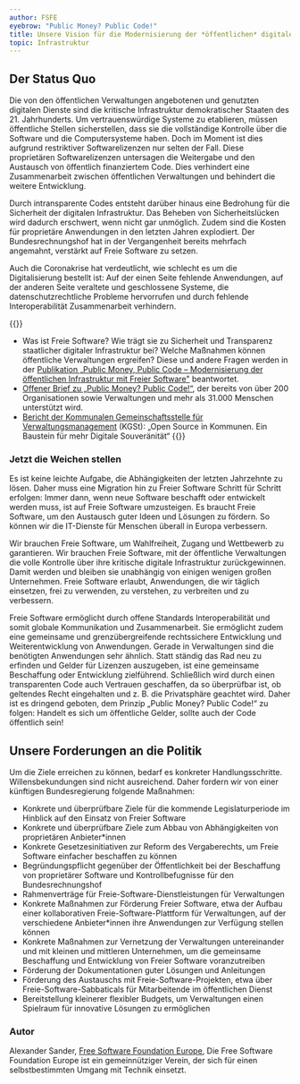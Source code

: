 ```yaml
---
author: FSFE
eyebrow: "Public Money? Public Code!"
title: Unsere Vision für die Modernisierung der *öffentlichen* digitalen Infrastruktur
topic: Infrastruktur
---
```


## Der Status Quo

Die von den öffentlichen Verwaltungen angebotenen und genutzten digitalen Dienste sind die kritische Infrastruktur demokratischer Staaten des 21. Jahrhunderts. Um vertrauenswürdige Systeme zu etablieren, müssen öffentliche Stellen sicherstellen, dass sie die vollständige Kontrolle über die Software und die Computersysteme haben. Doch im Moment ist dies aufgrund restriktiver Softwarelizenzen nur selten der Fall. Diese proprietären Softwarelizenzen untersagen die Weitergabe und den Austausch von öffentlich finanziertem Code. Dies verhindert eine Zusammenarbeit zwischen öffentlichen Verwaltungen und behindert die weitere Entwicklung.

Durch intransparente Codes entsteht darüber hinaus eine Bedrohung für die Sicherheit der digitalen Infrastruktur. Das Beheben von Sicherheitslücken wird dadurch erschwert, wenn nicht gar unmöglich. Zudem sind die Kosten für proprietäre Anwendungen in den letzten Jahren explodiert. Der Bundesrechnungshof hat in der Vergangenheit bereits mehrfach angemahnt, verstärkt auf Freie Software zu setzen. 

Auch die Coronakrise hat verdeutlicht, wie schlecht es um die Digitalisierung bestellt ist: Auf der einen Seite fehlende Anwendungen, auf der anderen Seite veraltete und geschlossene Systeme, die datenschutzrechtliche Probleme hervorrufen und durch fehlende Interoperabilität Zusammenarbeit verhindern. 

{{<infobox>}}
- Was ist Freie Software? Wie trägt sie zu Sicherheit und Transparenz staatlicher digitaler Infrastruktur bei? Welche Maßnahmen können öffentliche Verwaltungen ergreifen? Diese und andere Fragen werden in der [Publikation „Public Money, Public Code – Modernisierung der öffentlichen Infrastruktur mit Freier Software"](https://fsfe.org/activities/publiccode/brochure) beantwortet.
- [Offener Brief zu „Public Money? Public Code!“](https://publiccode.eu/), der bereits von über 200 Organisationen sowie Verwaltungen und mehr als 31.000 Menschen unterstützt wird.
- [Bericht der Kommunalen Gemeinschaftsstelle für Verwaltungsmanagement](https://www.kgst.de/documents/20181/34177/KGSt-Bericht-5-2021_Open-Source.pdf/994d10d0-ec25-f8ed-91af-1a12518c27d3) (KGSt): „Open Source in Kommunen. Ein Baustein für mehr Digitale Souveränität“ 
{{</infobox>}}

### Jetzt die Weichen stellen 

Es ist keine leichte Aufgabe, die Abhängigkeiten der letzten Jahrzehnte zu lösen. Daher muss eine Migration hin zu Freier Software Schritt für Schritt erfolgen: Immer dann, wenn neue Software beschafft oder entwickelt werden muss, ist auf Freie Software umzusteigen. Es braucht Freie Software, um den Austausch guter Ideen und Lösungen zu fördern. So können wir die IT-Dienste für Menschen überall in Europa verbessern.

Wir brauchen Freie Software, um Wahlfreiheit, Zugang und Wettbewerb zu garantieren. Wir brauchen Freie Software, mit der öffentliche Verwaltungen die volle Kontrolle über ihre kritische digitale Infrastruktur zurückgewinnen. Damit werden und bleiben sie unabhängig von einigen wenigen großen Unternehmen. Freie Software erlaubt, Anwendungen, die wir täglich einsetzen, frei zu verwenden, zu verstehen, zu verbreiten und zu verbessern.

Freie Software ermöglicht durch offene Standards Interoperabilität und somit globale Kommunikation und Zusammenarbeit. Sie ermöglicht zudem eine gemeinsame und grenzübergreifende rechtssichere Entwicklung und Weiterentwicklung von Anwendungen. Gerade in Verwaltungen sind die benötigten Anwendungen sehr ähnlich. Statt ständig das Rad neu zu erfinden und Gelder für Lizenzen auszugeben, ist eine gemeinsame Beschaffung oder Entwicklung zielführend. Schließlich wird durch einen transparenten Code auch Vertrauen geschaffen, da so überprüfbar ist, ob geltendes Recht eingehalten und z. B. die Privatsphäre geachtet wird. Daher ist es dringend geboten, dem Prinzip „Public Money? Public Code!“ zu folgen: Handelt es sich um öffentliche Gelder, sollte auch der Code öffentlich sein!

## Unsere Forderungen an die Politik

Um die Ziele erreichen zu können, bedarf es konkreter Handlungsschritte. Willensbekundungen sind nicht ausreichend. Daher fordern wir von einer künftigen Bundesregierung folgende Maßnahmen:


- Konkrete und überprüfbare Ziele für die kommende Legislaturperiode im Hinblick auf den Einsatz von Freier Software
- Konkrete und überprüfbare Ziele zum Abbau von Abhängigkeiten von proprietären Anbieter\*innen
- Konkrete Gesetzesinitiativen zur Reform des Vergaberechts, um Freie Software einfacher beschaffen zu können
- Begründungspflicht gegenüber der Öffentlichkeit bei der Beschaffung von proprietärer Software und Kontrollbefugnisse für den Bundesrechnungshof
- Rahmenverträge für Freie-Software-Dienstleistungen für Verwaltungen
- Konkrete Maßnahmen zur Förderung Freier Software, etwa der Aufbau einer kollaborativen Freie-Software-Plattform für Verwaltungen, auf der verschiedene Anbieter\*innen ihre Anwendungen zur Verfügung stellen können 
- Konkrete Maßnahmen zur Vernetzung der Verwaltungen untereinander und mit kleinen und mittleren Unternehmen, um die gemeinsame Beschaffung und Entwicklung von Freier Software voranzutreiben
- Förderung der Dokumentationen guter Lösungen und Anleitungen 
- Förderung des Austauschs mit Freie-Software-Projekten, etwa über Freie-Software-Sabbaticals für Mitarbeitende im öffentlichen Dienst
- Bereitstellung kleinerer flexibler Budgets, um Verwaltungen einen Spielraum für innovative Lösungen zu ermöglichen

### Autor

Alexander Sander, [Free Software Foundation Europe](https://fsfe.org/index.en.html), Die Free Software Foundation Europe ist ein gemeinnütziger Verein, der sich für einen selbstbestimmten Umgang mit Technik einsetzt.


